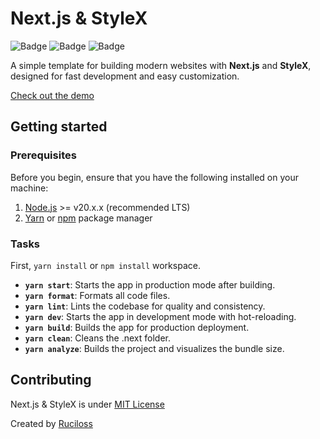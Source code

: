 # Next.js & StyleX

![Badge](https://img.shields.io/badge/License-MIT-blue)
![Badge](https://img.shields.io/badge/Version-1.0.0-orange)
![Badge](https://img.shields.io/badge/Release-stable-brightgreen)

A simple template for building modern websites with **Next.js** and **StyleX**, designed for fast development and easy customization.

[Check out the demo](https://ruciloss.github.io)

## Getting started

### Prerequisites

Before you begin, ensure that you have the following installed on your machine:

1. [Node.js](https://nodejs.org/) >= v20.x.x (recommended LTS)
2. [Yarn](https://yarnpkg.com/) or [npm](https://www.npmjs.com/) package manager

### Tasks

First, `yarn install` or `npm install` workspace.

* **`yarn start`**: Starts the app in production mode after building.
* **`yarn format`**: Formats all code files.
* **`yarn lint`**: Lints the codebase for quality and consistency.
* **`yarn dev`**: Starts the app in development mode with hot-reloading.
* **`yarn build`**: Builds the app for production deployment.
* **`yarn clean`**: Cleans the .next folder.
* **`yarn analyze`**: Builds the project and visualizes the bundle size.

## Contributing

Next.js & StyleX is under [MIT License](./LICENSE)

Created by [Ruciloss](https://github.com/ruciloss)
